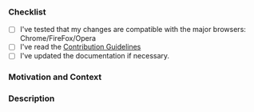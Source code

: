 <!-- ============================================================================================================
Thanks for contributing to _FeedCrunch_! We really appreciate your help !
Before you submit your pull request, please make sure to check the following boxes by putting an x in the [ ] 
============================================================================================================= -->

### Checklist
- [ ] I've tested that my changes are compatible with the major browsers: Chrome/FireFox/Opera
- [ ] I've read the [Contribution Guidelines](https://github.com/DEKHTIARJonathan/FeedCrunch.IO/blob/master/CONTRIBUTING.md)
- [ ] I've updated the documentation if necessary.

### Motivation and Context
<!--- Why is this change required? What problem does it solve? -->
<!--- If it fixes an open issue, please link to the issue here. -->
<!--- Please describe in detail how you tested your changes. --->

### Description
<!--- Describe your changes in detail -->
